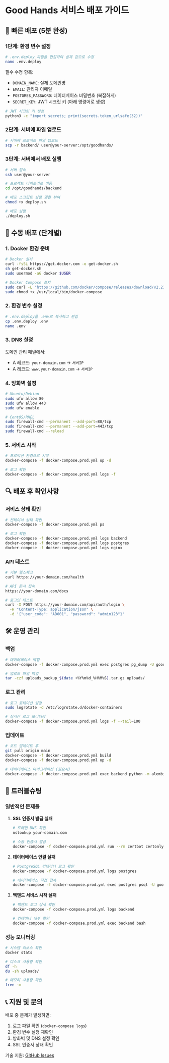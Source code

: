 # Good Hands 서비스 배포 가이드

## 🚀 빠른 배포 (5분 완성)

### 1단계: 환경 변수 설정
```bash
# .env.deploy 파일을 편집하여 실제 값으로 수정
nano .env.deploy
```

필수 수정 항목:
- `DOMAIN_NAME`: 실제 도메인명
- `EMAIL`: 관리자 이메일
- `POSTGRES_PASSWORD`: 데이터베이스 비밀번호 (복잡하게)
- `SECRET_KEY`: JWT 시크릿 키 (아래 명령어로 생성)

```bash
# JWT 시크릿 키 생성
python3 -c "import secrets; print(secrets.token_urlsafe(32))"
```

### 2단계: 서버에 파일 업로드
```bash
# 서버에 프로젝트 파일 업로드
scp -r backend/ user@your-server:/opt/goodhands/
```

### 3단계: 서버에서 배포 실행
```bash
# 서버 접속
ssh user@your-server

# 프로젝트 디렉토리로 이동
cd /opt/goodhands/backend

# 배포 스크립트 실행 권한 부여
chmod +x deploy.sh

# 배포 실행
./deploy.sh
```

## 🔧 수동 배포 (단계별)

### 1. Docker 환경 준비
```bash
# Docker 설치
curl -fsSL https://get.docker.com -o get-docker.sh
sh get-docker.sh
sudo usermod -aG docker $USER

# Docker Compose 설치
sudo curl -L "https://github.com/docker/compose/releases/download/v2.21.0/docker-compose-$(uname -s)-$(uname -m)" -o /usr/local/bin/docker-compose
sudo chmod +x /usr/local/bin/docker-compose
```

### 2. 환경 변수 설정
```bash
# .env.deploy를 .env로 복사하고 편집
cp .env.deploy .env
nano .env
```

### 3. DNS 설정
도메인 관리 패널에서:
- A 레코드: `your-domain.com` → `서버IP`
- A 레코드: `www.your-domain.com` → `서버IP`

### 4. 방화벽 설정
```bash
# Ubuntu/Debian
sudo ufw allow 80
sudo ufw allow 443
sudo ufw enable

# CentOS/RHEL
sudo firewall-cmd --permanent --add-port=80/tcp
sudo firewall-cmd --permanent --add-port=443/tcp
sudo firewall-cmd --reload
```

### 5. 서비스 시작
```bash
# 프로덕션 환경으로 시작
docker-compose -f docker-compose.prod.yml up -d

# 로그 확인
docker-compose -f docker-compose.prod.yml logs -f
```

## 🔍 배포 후 확인사항

### 서비스 상태 확인
```bash
# 컨테이너 상태 확인
docker-compose -f docker-compose.prod.yml ps

# 로그 확인
docker-compose -f docker-compose.prod.yml logs backend
docker-compose -f docker-compose.prod.yml logs postgres
docker-compose -f docker-compose.prod.yml logs nginx
```

### API 테스트
```bash
# 기본 헬스체크
curl https://your-domain.com/health

# API 문서 접속
https://your-domain.com/docs

# 로그인 테스트
curl -X POST https://your-domain.com/api/auth/login \
  -H "Content-Type: application/json" \
  -d '{"user_code": "AD001", "password": "admin123"}'
```

## 🛠️ 운영 관리

### 백업
```bash
# 데이터베이스 백업
docker-compose -f docker-compose.prod.yml exec postgres pg_dump -U goodhands_user goodhands > backup_$(date +%Y%m%d_%H%M%S).sql

# 업로드 파일 백업
tar -czf uploads_backup_$(date +%Y%m%d_%H%M%S).tar.gz uploads/
```

### 로그 관리
```bash
# 로그 로테이션 설정
sudo logrotate -d /etc/logrotate.d/docker-containers

# 실시간 로그 모니터링
docker-compose -f docker-compose.prod.yml logs -f --tail=100
```

### 업데이트
```bash
# 코드 업데이트 후
git pull origin main
docker-compose -f docker-compose.prod.yml build
docker-compose -f docker-compose.prod.yml up -d

# 데이터베이스 마이그레이션 (필요시)
docker-compose -f docker-compose.prod.yml exec backend python -m alembic upgrade head
```

## 🚨 트러블슈팅

### 일반적인 문제들

1. **SSL 인증서 발급 실패**
   ```bash
   # 도메인 DNS 확인
   nslookup your-domain.com
   
   # 수동 인증서 발급
   docker-compose -f docker-compose.prod.yml run --rm certbot certonly --webroot -w /var/www/certbot --email your-email@example.com --agree-tos --no-eff-email -d your-domain.com
   ```

2. **데이터베이스 연결 실패**
   ```bash
   # PostgreSQL 컨테이너 로그 확인
   docker-compose -f docker-compose.prod.yml logs postgres
   
   # 데이터베이스 직접 접속
   docker-compose -f docker-compose.prod.yml exec postgres psql -U goodhands_user -d goodhands
   ```

3. **백엔드 서비스 시작 실패**
   ```bash
   # 백엔드 로그 상세 확인
   docker-compose -f docker-compose.prod.yml logs backend
   
   # 컨테이너 내부 확인
   docker-compose -f docker-compose.prod.yml exec backend bash
   ```

### 성능 모니터링
```bash
# 시스템 리소스 확인
docker stats

# 디스크 사용량 확인
df -h
du -sh uploads/

# 메모리 사용량 확인
free -m
```

## 📞 지원 및 문의

배포 중 문제가 발생하면:
1. 로그 파일 확인 (`docker-compose logs`)
2. 환경 변수 설정 재확인
3. 방화벽 및 DNS 설정 확인
4. SSL 인증서 상태 확인

기술 지원: [GitHub Issues](https://github.com/jhon829/sinabro/issues)
